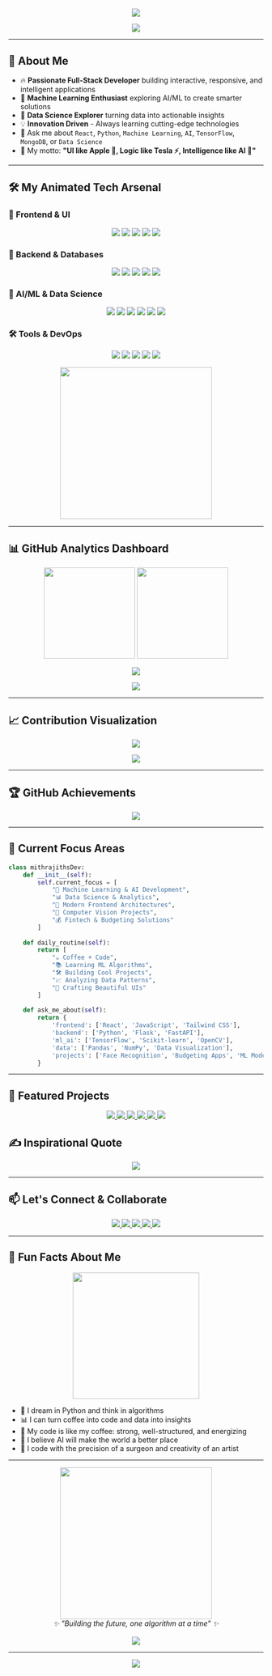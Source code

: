 # <!-- Top wave -->
<p align="center">
  <img src="https://capsule-render.vercel.app/api?type=waving&color=gradient&customColorList=6,11,20&height=250&section=header&text=Hey%20there!%20I'm%20Mithrajith%20👋&fontSize=40&fontColor=ffffff&animation=twinkling" />
</p>
 
<!-- Typing text -->
<p align="center">
  <img src="https://readme-typing-svg.demolab.com?font=Fira+Code&duration=2500&pause=800&color=00C9A7&center=true&vCenter=true&width=500&lines=Full-stack+Engineer+%F0%9F%9A%80;ML+Enthusiast+%F0%9F%A4%96%F0%9F%A7%A0;Frontend+Wizard+%F0%9F%8E%A8;Python+%26+AI+Developer+%F0%9F%90%8D;Building+Intelligent+Apps+%F0%9F%92%A1;Data+Science+Explorer+%F0%9F%93%8A" />
</p>

---

## 🎯 About Me

- 🔥 **Passionate Full-Stack Developer** building interactive, responsive, and intelligent applications
- 🤖 **Machine Learning Enthusiast** exploring AI/ML to create smarter solutions
- 🧠 **Data Science Explorer** turning data into actionable insights
- 💡 **Innovation Driven** - Always learning cutting-edge technologies
- 💬 Ask me about `React`, `Python`, `Machine Learning`, `AI`, `TensorFlow`, `MongoDB`, or `Data Science`
- 🧠 My motto: **"UI like Apple 🍎, Logic like Tesla ⚡, Intelligence like AI 🤖"**

---

## 🛠️ My Animated Tech Arsenal

### 🎨 Frontend & UI
<p align="center">
  <img src="https://img.shields.io/badge/React-20232A?style=for-the-badge&logo=react&logoColor=61DAFB" />
  <img src="https://img.shields.io/badge/JavaScript-F7DF1E?style=for-the-badge&logo=javascript&logoColor=black" />
  <img src="https://img.shields.io/badge/Tailwind%20CSS-06B6D4?style=for-the-badge&logo=tailwindcss&logoColor=white" />
  <img src="https://img.shields.io/badge/HTML5-E34F26?style=for-the-badge&logo=html5&logoColor=white" />
  <img src="https://img.shields.io/badge/CSS3-1572B6?style=for-the-badge&logo=css3&logoColor=white" />
</p>

### 🐍 Backend & Databases
<p align="center">
  <img src="https://img.shields.io/badge/Python-3670A0?style=for-the-badge&logo=python&logoColor=ffdd54" />
  <img src="https://img.shields.io/badge/Flask-000000?style=for-the-badge&logo=flask&logoColor=white" />
  <img src="https://img.shields.io/badge/FastAPI-005571?style=for-the-badge&logo=fastapi&logoColor=white" />
  <img src="https://img.shields.io/badge/MongoDB-4EA94B?style=for-the-badge&logo=mongodb&logoColor=white" />
  <img src="https://img.shields.io/badge/PostgreSQL-316192?style=for-the-badge&logo=postgresql&logoColor=white" />
</p>

### 🤖 AI/ML & Data Science
<p align="center">
  <img src="https://img.shields.io/badge/TensorFlow-FF6F00?style=for-the-badge&logo=tensorflow&logoColor=white" />
  <img src="https://img.shields.io/badge/scikit--learn-F7931E?style=for-the-badge&logo=scikit-learn&logoColor=white" />
  <img src="https://img.shields.io/badge/Pandas-150458?style=for-the-badge&logo=pandas&logoColor=white" />
  <img src="https://img.shields.io/badge/NumPy-013243?style=for-the-badge&logo=numpy&logoColor=white" />
  <img src="https://img.shields.io/badge/OpenCV-27338e?style=for-the-badge&logo=OpenCV&logoColor=white" />
  <img src="https://img.shields.io/badge/Matplotlib-11557c?style=for-the-badge&logo=python&logoColor=white" />
</p>

### 🛠️ Tools & DevOps
<p align="center">
  <img src="https://img.shields.io/badge/Git-F05032?style=for-the-badge&logo=git&logoColor=white" />
  <img src="https://img.shields.io/badge/Docker-2496ED?style=for-the-badge&logo=docker&logoColor=white" />
  <img src="https://img.shields.io/badge/Linux-FCC624?style=for-the-badge&logo=linux&logoColor=black" />
  <img src="https://img.shields.io/badge/VS%20Code-007ACC?style=for-the-badge&logo=visual-studio-code&logoColor=white" />
  <img src="https://img.shields.io/badge/Jupyter-F37626?style=for-the-badge&logo=jupyter&logoColor=white" />
</p>

<p align="center">
  <img src="https://raw.githubusercontent.com/rahulbanerjee26/githubProfileReadmeGenerator/main/gifs/code.gif" height="300" />
</p>

---

## 📊 GitHub Analytics Dashboard

<p align="center">
  <!-- GitHub Stats -->
  <img src="https://github-readme-stats.vercel.app/api?username=mithrajith&show_icons=true&theme=radical&hide_border=true&include_all_commits=true&count_private=true" height="180px"/>
  <!-- GitHub Streak -->
  <img src="https://github-readme-streak-stats.herokuapp.com/?user=mithrajith&theme=radical&hide_border=true" height="180px"/>
</p>

<!-- Most Used Languages -->
<p align="center">
  <img src="https://github-readme-stats.vercel.app/api/top-langs/?username=mithrajith&layout=compact&theme=radical&hide_border=true&langs_count=8" />
</p>

<!-- Detailed Profile Summary -->
<p align="center">
  <img src="https://github-profile-summary-cards.vercel.app/api/cards/profile-details?username=mithrajith&theme=radical" />
</p>

---

## 📈 Contribution Visualization

<!-- Activity Graph -->
<p align="center">
  <img src="https://github-readme-activity-graph.vercel.app/graph?username=mithrajith&theme=rogue&hide_border=true&area=true" />
</p>

<!-- Contribution Snake -->
<p align="center">
  <img src="https://raw.githubusercontent.com/mithrajith/mithrajith/output/github-contribution-grid-snake-dark.svg" />
</p>

---

## 🏆 GitHub Achievements

<p align="center">
  <img src="https://github-profile-trophy.vercel.app/?username=mithrajith&theme=radical&no-frame=true&no-bg=false&margin-w=4&row=2&column=3" />
</p>

---

## 🎯 Current Focus Areas

```python
class mithrajithsDev:
    def __init__(self):
        self.current_focus = [
            "🤖 Machine Learning & AI Development",
            "📊 Data Science & Analytics", 
            "🎨 Modern Frontend Architectures",
            "🔬 Computer Vision Projects",
            "💰 Fintech & Budgeting Solutions"
        ]
        
    def daily_routine(self):
        return [
            "☕ Coffee + Code",
            "📚 Learning ML Algorithms", 
            "🛠️ Building Cool Projects",
            "📈 Analyzing Data Patterns",
            "🎨 Crafting Beautiful UIs"
        ]
        
    def ask_me_about(self):
        return {
            'frontend': ['React', 'JavaScript', 'Tailwind CSS'],
            'backend': ['Python', 'Flask', 'FastAPI'],
            'ml_ai': ['TensorFlow', 'Scikit-learn', 'OpenCV'],
            'data': ['Pandas', 'NumPy', 'Data Visualization'],
            'projects': ['Face Recognition', 'Budgeting Apps', 'ML Models']
        }
```

---

## 🌟 Featured Projects

<p align="center"> 
  <a href="https://github.com/mithrajith/Neo-budget-manager"> 
    <img src="https://github-readme-stats.vercel.app/api/pin/?username=mithrajith&repo=Neo-budget-manager&theme=radical&hide_border=true" /> </a> 
   <a href="[https://github.com/Mithrajith/AI_music_player"> 
    <img src="https://github-readme-stats.vercel.app/api/pin/?username=mithrajith&repo=AI_music_player&theme=radical&hide_border=true" /> </a>
  <a href="https://github.com/mithrajith/slap"> 
    <img src="https://github-readme-stats.vercel.app/api/pin/?username=mithrajith&repo=slap&theme=radical&hide_border=true" /> </a>
  <a href="https://github.com/mithrajith/image_captioning"> 
    <img src="https://github-readme-stats.vercel.app/api/pin/?username=mithrajith&repo=image_captioning&theme=radical&hide_border=true" /> </a> 
  <a href="https://github.com/mithrajith/campus-compass"> 
    <img src="https://github-readme-stats.vercel.app/api/pin/?username=mithrajith&repo=campus-compass&theme=radical&hide_border=true" /> </a> 
  <a href="https://github.com/mithrajith/Facial-recognition-code"> 
    <img src="https://github-readme-stats.vercel.app/api/pin/?username=mithrajith&repo=Facial-recognition-code&theme=radical&hide_border=true" /> </a> 
</p>


## ✍️ Inspirational Quote

<p align="center">
  <img src="https://quotes-github-readme.vercel.app/api?type=horizontal&theme=radical" />
</p>

---

## 📫 Let's Connect & Collaborate

<p align="center">
  <a href="mithrajith46@gmail.com">
    <img src="https://img.shields.io/badge/Gmail-D14836?style=for-the-badge&logo=gmail&logoColor=white" />
  </a>
  <a href="https://linkedin.com/in/mithrajithks046">
    <img src="https://img.shields.io/badge/LinkedIn-0A66C2?style=for-the-badge&logo=linkedin&logoColor=white" />
  </a>
  <a href="https://melodious-cuchufli-1275f6.netlify.app/">
    <img src="https://img.shields.io/badge/Portfolio-FF5722?style=for-the-badge&logo=firefox-browser&logoColor=white" />
  </a>
  <a href="[https://kaggle.com/mithrajithdev](https://www.kaggle.com/mithun46)">
    <img src="https://img.shields.io/badge/Kaggle-20BEFF?style=for-the-badge&logo=kaggle&logoColor=white" />
  </a>
  <a href="[https://twitter.com/mithrajithdev_ai](https://x.com/Mithrajith01)">
    <img src="https://img.shields.io/badge/Twitter-1DA1F2?style=for-the-badge&logo=twitter&logoColor=white" />
  </a>
</p>

---

## 💭 Fun Facts About Me

<p align="center">
  <img src="https://media.giphy.com/media/qgQUggAC3Pfv687qPC/giphy.gif" width="250" />
</p>

- 🧠 I dream in Python and think in algorithms
- 📊 I can turn coffee into code and data into insights
- 🎯 My code is like my coffee: strong, well-structured, and energizing
- 🤖 I believe AI will make the world a better place
- 🎨 I code with the precision of a surgeon and creativity of an artist

---

<p align="center">  
  <img src="https://media.giphy.com/media/L1R1tvI9svkIWwpVYr/giphy.gif" width="300" />
  <br>
  <i>✨ "Building the future, one algorithm at a time" ✨</i>
  <br><br>
  <img src="https://komarev.com/ghpvc/?username=mithrajith&color=00C9A7&style=for-the-badge" />
</p>

---

<!-- Footer -->
<p align="center">
  <img src="https://capsule-render.vercel.app/api?type=waving&color=gradient&customColorList=6,11,20&height=120&section=footer" />
</p>
